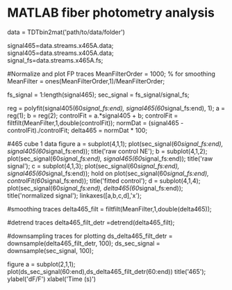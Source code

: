 # MATLAB fiber photometry analysis

data = TDTbin2mat('path/to/data/folder')

signal465=data.streams.x465A.data;  
signal405=data.streams.x405A.data;  
signal_fs=data.streams.x465A.fs;

#Normalize and plot FP traces
MeanFilterOrder = 1000; % for smoothing
MeanFilter = ones(MeanFilterOrder,1)/MeanFilterOrder;

fs_signal = 1:length(signal465);
sec_signal = fs_signal/signal_fs;  

reg = polyfit(signal405(60*signal_fs:end), signal465(60*signal_fs:end), 1);
a = reg(1);
b = reg(2);
controlFit = a.*signal405 + b;
controlFit = filtfilt(MeanFilter,1,double(controlFit));
normDat = (signal465 - controlFit)./controlFit;
delta465 = normDat * 100;     

#465 cube 1 data
figure
a = subplot(4,1,1);
plot(sec_signal(60*signal_fs:end), signal405(60*signal_fs:end));
title('raw control NE');
b = subplot(4,1,2);
plot(sec_signal(60*signal_fs:end), signal465(60*signal_fs:end));
title('raw signal');
c = subplot(4,1,3);
plot(sec_signal(60*signal_fs:end), signal465(60*signal_fs:end));
hold on
plot(sec_signal(60*signal_fs:end), controlFit(60*signal_fs:end));
title('fitted control');
d = subplot(4,1,4);
plot(sec_signal(60*signal_fs:end), delta465(60*signal_fs:end));
title('normalized signal');
linkaxes([a,b,c,d],'x');

#smoothing traces
delta465_filt = filtfilt(MeanFilter,1,double(delta465));

#detrend traces
delta465_filt_detr =detrend(delta465_filt);

#downsampling traces for plotting
ds_delta465_filt_detr = downsample(delta465_filt_detr, 100);
ds_sec_signal = downsample(sec_signal, 100);

figure
a = subplot(2,1,1);
plot(ds_sec_signal(60:end),ds_delta465_filt_detr(60:end))
title('465');
ylabel('dF/F')
xlabel('Time (s)')
